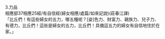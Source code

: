 3.力品  
相應部37相應25經/有自信經(婦女相應/處篇/如來記說)(莊春江譯)  
「比丘們！有這些婦女的五力，哪五種呢？[姿]色力、財富力、親族力、兒子力、有德力，比丘們！這些是婦女的五力，比丘們！具備這五力的婦女有自信地住於在家。」  
  
  
